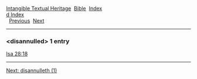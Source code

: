 [Intangible Textual Heritage](../../index)  [Bible](../index) 
[Index](index)   
[d Index](_d_)  
  [Previous](c03176)  [Next](c03178) 

------------------------------------------------------------------------

### &lt;disannulled&gt; 1 entry

[Isa 28:18](../kjv/isa028.htm#018)  

------------------------------------------------------------------------

[Next: disannulleth (1)](c03178)
